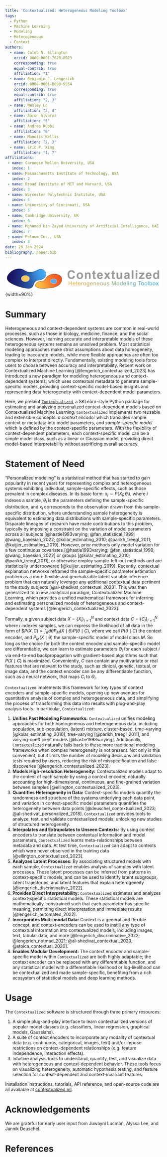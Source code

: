 ```yaml
---
title: 'Contextualized: Heterogeneous Modeling Toolbox'
tags:
  - Python
  - Machine Learning
  - Modeling
  - Heterogeneous
  - Context
authors:
  - name: Caleb N. Ellington
    orcid: 0000-0001-7029-8023
    corresponding: true
    equal-contrib: true
    affiliation: "1"
  - name: Benjamin J. Lengerich
    orcid: 0000-0001-8690-9554
    corresponding: true
    equal-contrib: true
    affiliation: "2, 3"
  - name: Wesley Lo
    affiliation: "2, 4"
  - name: Aaron Alvarez
    affiliation: "5"
  - name: Andrea Rubbi
    affiliation: "6"
  - name: Manolis Kellis
    affiliation: "2, 3"
  - name: Eric P. Xing
    affiliation: "1, 7"
affiliations:
 - name: Carnegie Mellon University, USA
   index: 1
 - name: Massachusetts Institute of Technology, USA
   index: 2
 - name: Broad Institute of MIT and Harvard, USA
   index: 3
 - name: Worcester Polytechnic Institute, USA
   index: 4
 - name: University of Cincinnati, USA
   index: 5
 - name: Cambridge University, UK
   index: 6
 - name: Mohamed bin Zayed University of Artificial Intelligence, UAE
   index: 7
 - name: Petuum Inc., USA
   index: 8
date: 26 Jan 2024
bibliography: paper.bib
---
```



![](figs/contextualized_logo.png){width=90%}


# Summary
Heterogeneous and context-dependent systems are common in real-world processes, such as those in biology, medicine, finance, and the social sciences. 
However, learning accurate and interpretable models of these heterogeneous systems remains an unsolved problem. 
Most statistical modeling approaches make strict assumptions about data homogeneity, leading to inaccurate models, while more flexible approaches are often too complex to interpret directly.
Fundamentally, existing modeling tools force users to choose between accuracy and interpretability.
Recent work on Contextualized Machine Learning [@lengerich_contextualized_2023] has introduced a new paradigm for modeling heterogeneous and context-dependent systems, which uses contextual metadata to generate sample-specific models, providing context-specific model-based insights and representing data heterogeneity with context-dependent model parameters.

Here, we present [`Contextualized`](https://contextualized.ml/), a SKLearn-style Python package for estimating and analyzing personalized context-dependent models based on Contextualized Machine Learning.
`Contextualized` implements two reusable and extensible concepts: *a context encoder* which translates sample context or metadata into model parameters, and *sample-specific model* which is defined by the context-specific parameters.
With the flexibility of context-dependent parameters, each context-specific model can be a simple model class, such as a linear or Gaussian model, providing direct model-based interpretability without sacrificing overall accuracy.

# Statement of Need

“Personalized modeling” is a statistical method that has started to gain popularity in recent years for representing complex and heterogeneous systems exhibiting individual, sample-specific effects, such as those prevalent in complex diseases. 
In its basic form: $x_i \sim P(X_i ;θ_i)$, where $i$ indexes a sample, $θ_i$ is the parameters defining the sample-specific distribution, and $x_i$ corresponds to the  observation drawn from this sample-specific distribution, where understanding sample heterogeneity is equivalent to estimating data distributions with sample-specific parameters. 
Disparate lineages of research have made contributions to this problem, typically by imposing a constraint on the variation of model parameters across all subjects [@hastie1993varying; @fan_statistical_1999; @wang_bayesian_2022; @kolar_estimating_2010; @parikh_treegl_2011; @kuijjer_estimating_2019]. 
However, prior methods only model variation for a few continuous covariates [@hastie1993varying; @fan_statistical_1999; @wang_bayesian_2022] or groups [@kolar_estimating_2010; @parikh_treegl_2011], or otherwise employ sample-left-out methods and are statistically underpowered [@kuijjer_estimating_2019]. 
Recently, contextual explanation networks reframed the sample-specific parameter estimation problem as a more flexible and generalizable latent variable inference problem that can naturally leverage any additional contextual data pertinent to the study subjects [@al-shedivat_contextual_2020]. 
This was then generalized to a new analytical paradigm, Contextualized Machine Learning, which provides a unified mathematical framework for inferring and estimating personalized models of heterogeneous and context-dependent systems [@lengerich_contextualized_2023].

Formally, a given subject data $X = \{X_i\}_{i=1}^N$ and context data $C = \{C_i\}_{i=1}^N$ where $i$ indexes samples, we can express the likelihood of all data in the form of 
$$P(X,C) \propto \int_{\theta} d\theta P_M (X \mid \theta) P ( \theta \mid C),$
where we call $P ( \theta \mid C)$ the context encoder, and $P_M (X \mid \theta)$ the sample-specific model of model class $M$. 
So long as the choice for both the context encoder and sample-specific model are differentiable, we can learn to estimate parameters $Θ_i$ for each subject $i$ via end-to-end backpropagation with gradient-based algorithms 
such that $P(X \mid C)$ is maximized.
Conveniently, $C$ can contain any multivariate or real features that are relevant to the study, such as clinical, genetic, textual, or image data, and the context encoder can be any differentiable function, such as a neural network, that maps $C_i$ to $Θ_i$.

`Contextualized` implements this framework for key types of context encoders and sample-specific models, opening up new avenues for quantitative analysis of complex and heterogeeneous data, and simplifying the process of transforming this data into results with plug-and-play analysis tools. In particular, `Contextualized`:

1. **Unifies Past Modeling Frameworks:** `Contextualized` unifies modeling approaches for both homogeneous and heterogeneous data, including population, sub-population, (latent) mixture, cluster-based, time-varying [@kolar_estimating_2010], tree-varying [@parikh_treegl_2011], and varying-coefficient models [@hastie1993varying]. 
Additionally, `Contextualized` naturally falls back to these more traditional modeling frameworks when complex heterogeneity is not present.
Not only is this convenient, but it limits the number of modeling decisions and validation tests required by users, reducing the risk of misspecification and false discoveries [@lengerich_contextualized_2023].
2. **Models High-resolution Heterogeneity:** Contextualized models adapt to the context of each sample by using a context encoder, naturally accounting for high-dimensional, continuous, and fine-grained variation between samples [@ellington_contextualized_2023].
3. **Quantifies Heterogeneity in Data:** Context-specific models quantify the randomness and structure of the systems underlying each data point, and variation in context-specific model parameters quantifies the heterogeneity between data points [@deuschel_contextualized_2023; @al-shedivat_personalized_2018].
`Contextualized` provides tools to analyze, test, and validate contextualized models, unlocking new studies of structured heterogeneity.
4. **Interpolates and Extrapolates to Unseen Contexts:** By using context encoders to translate between contextual information and model parameters, `Contextualized` learns meta-relationships between metadata and data. At test time, `Contextualized` can adapt to contexts which were never observed in the training data [@ellington_contextualized_2023].
5. **Analyzes Latent Processes:** By associating structured models with each sample, `Contextualized` enables analysis of samples with latent processes.
These latent processes can be inferred from patterns in context-specific models, and can be used to identify latent subgroups, latent trajectories, and latent features that explain heterogeneity [@lengerich_discriminative_2022].
6. **Provides Direct Interpretability:** `Contextualized` estimates and analyzes context-specific statistical models. 
These statistical models are mathematically-constrained such that each parameter has specific meaning, permitting direct interpretation and immediate results [@lengerich_automated_2022].
7. **Incorporates Multi-modal Data:** Context is a general and flexible concept, and context-encoders can be used to instill any type of contextual information into contextualized models, including images, text, tabular data, and more [@lengerich_discriminative_2022; @lengerich_notmad_2021; @al-shedivat_contextual_2020; @stoica_contextual_2020].
8. **Enables Modular Development:** The context encoder and sample-specific model within `Contextualized` are both highly adaptable; the context encoder can be replaced with any differentiable function, and any statistical model with a differentiable likelihood or log-likelihood can be contextualized and made sample-specific, benefiting from a rich ecosystem of statistical models and deep learning methods.

# Usage

The `Contextualized` software is structured through three primary resources:

1. A simple plug-and-play interface to learn contextualized versions of popular model classes (e.g. classifiers, linear regression, graphical models, Gaussians).
2. A suite of context encoders to incorporate any modality of contextual data (e.g. continuous, categorical, images, text) and/or impose restrictions on context-dependent relationships (e.g. feature independence, interaction effects).
3. Intuitive analysis tools to understand, quantify, test, and visualize data with heterogeneous and context-dependent behavior. 
These tools focus on visualizing heterogeneity, automatic hypothesis testing, and feature selection for context-dependent and context-invariant features.

Installation instructions, tutorials, API reference, and open-source code are all available at [contextualized.ml](https://contextualized.ml).


# Acknowledgements

We are grateful for early user input from Juwayni Lucman, Alyssa Lee, and Jannik Deuschel.


# References
